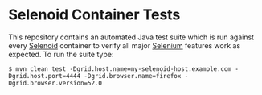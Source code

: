 # Selenoid Container Tests
This repository contains an automated Java test suite which is run against every [Selenoid](https://github.com/aerokube/selenoid) container to verify all major [Selenium](http://seleniumhq.org/) features work as expected. To run the suite type:
```
$ mvn clean test -Dgrid.host.name=my-selenoid-host.example.com -Dgrid.host.port=4444 -Dgrid.browser.name=firefox -Dgrid.browser.version=52.0
```

